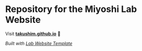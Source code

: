 
# Repository for the Miyoshi Lab Website

Visit **[takushim.github.io](https://takushim.github.io)** 🚀

_Built with [Lab Website Template](https://greene-lab.gitbook.io/lab-website-template-docs)_
